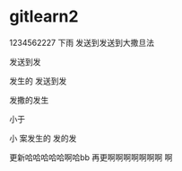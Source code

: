 # gitlearn2 #
1234562227
下雨    发送到发送到大撒旦法


发送到发

发生的
发送到发

发撒的发生

小于   

小   案发生的
发的发


更新哈哈哈哈哈啊哈bb
再更啊啊啊啊啊啊啊 啊
